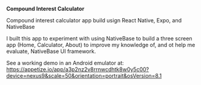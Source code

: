 **Compound Interest Calculator**

Compound interest calculator app build usign React Native, Expo, and NativeBase

I built this app to experiment with using NativeBase to build a three screen app (Home, Calculator, About) to improve my knowledge of, and ot help me evaluate, NativeBase UI framework.

See a working demo in an Android emulator at: https://appetize.io/app/a3p2nz2v8rrnwcdhtk8w0y5c00?device=nexus9&scale=50&orientation=portrait&osVersion=8.1
